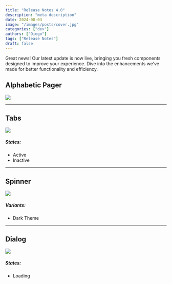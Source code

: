 ```yaml
---
title: "Release Notes 4.0"
description: "meta description"
date: 2024-08-03
image: "/images/posts/cover.jpg"
categories: ["dev"]
authors: ["Diego"]
tags: ["Release Notes"]
draft: false
---
```


Great news! Our latest update is now live, bringing you fresh components designed to improve your experience. Dive into the enhancements we’ve made for better functionality and efficiency.

## Alphabetic Pager

![](./images/posts/alpha-pager.jpg)

---

## Tabs

![](./images/posts/tabs.jpg)

<div className='flex'>
  <div className='flex-1'>
    <h5>States:</h5>
    <ul>
      <li>Active</li>
      <li>Inactive</li>
    </ul>
  </div>
</div>

---

## Spinner 

![](./images/posts/spinner.jpg)

<div className='flex'>
  <div className='flex-1'>
    <h5>Variants:</h5>
    <ul>
      <li>Dark Theme</li>
    </ul>
  </div>
</div>

---

## Dialog 

![](./images/posts/dialog.jpg)

<div className='flex'>
  <div className='flex-1'>
    <h5>States:</h5>
    <ul>
      <li>Loading</li>
    </ul>
  </div>
</div>